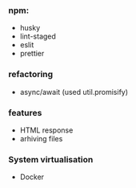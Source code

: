 ### npm:
- husky
- lint-staged
- eslit
- prettier

### refactoring
+ async/await (used util.promisify)

### features
- HTML response
- arhiving files

### System virtualisation
- Docker
